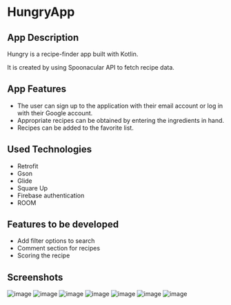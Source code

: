 # HungryApp

## App Description
Hungry is a recipe-finder app built with Kotlin.

It is created by using Spoonacular API to fetch recipe data.

## App Features
- The user can sign up to the application with their email account or log in with their Google account.
- Appropriate recipes can be obtained by entering the ingredients in hand.
- Recipes can be added to the favorite list.

## Used Technologies
- Retrofit
- Gson
- Glide
- Square Up
- Firebase authentication
- ROOM 

## Features to be developed
 - Add filter options to search
 - Comment section for recipes
 - Scoring the recipe

## Screenshots
![image](https://github.com/EbrarTikit/HungryApp/blob/master/Screenshots/fav_ss.png)
![image](https://github.com/EbrarTikit/HungryApp/blob/master/Screenshots/Home_ss.png)
![image](https://github.com/EbrarTikit/HungryApp/blob/master/Screenshots/SignIn.png)
![image](https://github.com/EbrarTikit/HungryApp/blob/master/Screenshots/ForgotPassword_ss.png)
![image](https://github.com/EbrarTikit/HungryApp/blob/master/Screenshots/Screenshot_signout.png)
![image](https://github.com/EbrarTikit/HungryApp/blob/master/Screenshots/Screenshot_search.png)
![image](https://github.com/EbrarTikit/HungryApp/blob/master/Screenshots/Screenshot_favorite.png)
